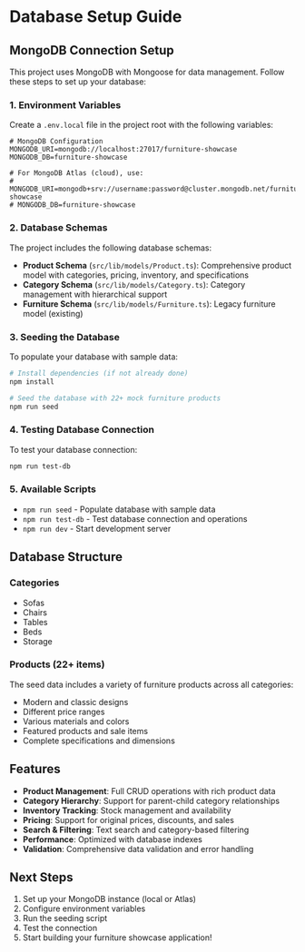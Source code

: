 # Database Setup Guide

## MongoDB Connection Setup

This project uses MongoDB with Mongoose for data management. Follow these steps to set up your database:

### 1. Environment Variables

Create a `.env.local` file in the project root with the following variables:

```env
# MongoDB Configuration
MONGODB_URI=mongodb://localhost:27017/furniture-showcase
MONGODB_DB=furniture-showcase

# For MongoDB Atlas (cloud), use:
# MONGODB_URI=mongodb+srv://username:password@cluster.mongodb.net/furniture-showcase
# MONGODB_DB=furniture-showcase
```

### 2. Database Schemas

The project includes the following database schemas:

- **Product Schema** (`src/lib/models/Product.ts`): Comprehensive product model with categories, pricing, inventory, and specifications
- **Category Schema** (`src/lib/models/Category.ts`): Category management with hierarchical support
- **Furniture Schema** (`src/lib/models/Furniture.ts`): Legacy furniture model (existing)

### 3. Seeding the Database

To populate your database with sample data:

```bash
# Install dependencies (if not already done)
npm install

# Seed the database with 22+ mock furniture products
npm run seed
```

### 4. Testing Database Connection

To test your database connection:

```bash
npm run test-db
```

### 5. Available Scripts

- `npm run seed` - Populate database with sample data
- `npm run test-db` - Test database connection and operations
- `npm run dev` - Start development server

## Database Structure

### Categories

- Sofas
- Chairs
- Tables
- Beds
- Storage

### Products (22+ items)

The seed data includes a variety of furniture products across all categories:

- Modern and classic designs
- Different price ranges
- Various materials and colors
- Featured products and sale items
- Complete specifications and dimensions

## Features

- **Product Management**: Full CRUD operations with rich product data
- **Category Hierarchy**: Support for parent-child category relationships
- **Inventory Tracking**: Stock management and availability
- **Pricing**: Support for original prices, discounts, and sales
- **Search & Filtering**: Text search and category-based filtering
- **Performance**: Optimized with database indexes
- **Validation**: Comprehensive data validation and error handling

## Next Steps

1. Set up your MongoDB instance (local or Atlas)
2. Configure environment variables
3. Run the seeding script
4. Test the connection
5. Start building your furniture showcase application!


